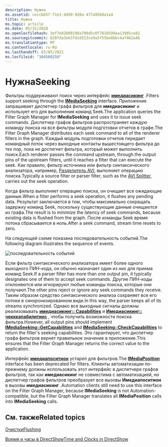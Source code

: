 ```yaml
---
description: Нужна
ms.assetid: ceccb657-f1e1-4d59-920a-477a95b8a1a4
title: Нужна
ms.topic: article
ms.date: 05/31/2018
ms.openlocfilehash: 3ef7e82009198a790d5c0f7818599aa13905ce82
ms.sourcegitcommit: 628fda3e63fd1d513ce9a5f55be8bbc4af4b2a4b
ms.translationtype: MT
ms.contentlocale: ru-RU
ms.lasthandoff: 03/05/2021
ms.locfileid: "104560250"
---
```

# <a name="seeking"></a><span data-ttu-id="d9e23-103">Нужна</span><span class="sxs-lookup"><span data-stu-id="d9e23-103">Seeking</span></span>

<span data-ttu-id="d9e23-104">Фильтры поддерживают поиск через интерфейс [**имедиасикинг**](/windows/desktop/api/Strmif/nn-strmif-imediaseeking) .</span><span class="sxs-lookup"><span data-stu-id="d9e23-104">Filters support seeking through the [**IMediaSeeking**](/windows/desktop/api/Strmif/nn-strmif-imediaseeking) interface.</span></span> <span data-ttu-id="d9e23-105">Приложение запрашивает диспетчер графа фильтров для **имедиасикинг** и использует его для выполнения команд Seek.</span><span class="sxs-lookup"><span data-stu-id="d9e23-105">The application queries the Filter Graph Manager for **IMediaSeeking** and uses it to issue seek commands.</span></span> <span data-ttu-id="d9e23-106">Диспетчер графов фильтров распространяет каждую команду поиска на все фильтры модуля подготовки отчетов в графе.</span><span class="sxs-lookup"><span data-stu-id="d9e23-106">The Filter Graph Manager distributes each seek command to all of the renderer filters in the graph.</span></span> <span data-ttu-id="d9e23-107">Каждый модуль подготовки отчетов передает командный поток через выходные контакты вышестоящего фильтра до тех пор, пока не достигнет фильтра, который может выполнить поиск.</span><span class="sxs-lookup"><span data-stu-id="d9e23-107">Each renderer passes the command upstream, through the output pins of the upstream filters, until it reaches a filter that can execute the seek.</span></span> <span data-ttu-id="d9e23-108">Как правило, фильтр источника или фильтр синтаксического анализатора, например, [Разделитель AVI](avi-splitter-filter.md), выполняет операцию поиска.</span><span class="sxs-lookup"><span data-stu-id="d9e23-108">Typically a source filter or parser filter, such as the [AVI Splitter](avi-splitter-filter.md), carries out the seek operation.</span></span>

<span data-ttu-id="d9e23-109">Когда фильтр выполняет операцию поиска, он очищает все ожидающие данные.</span><span class="sxs-lookup"><span data-stu-id="d9e23-109">When a filter performs a seek operation, it flushes any pending data.</span></span> <span data-ttu-id="d9e23-110">Результат заключается в том, чтобы максимально сокращать задержку команд Seek, поскольку существующие данные очищаются из графа.</span><span class="sxs-lookup"><span data-stu-id="d9e23-110">The result is to minimize the latency of seek commands, because existing data is flushed from the graph.</span></span> <span data-ttu-id="d9e23-111">После команды Seek время потока сбрасывается в ноль.</span><span class="sxs-lookup"><span data-stu-id="d9e23-111">After a seek command, stream time resets to zero.</span></span>

<span data-ttu-id="d9e23-112">На следующей схеме показана последовательность событий.</span><span class="sxs-lookup"><span data-stu-id="d9e23-112">The following diagram illustrates the sequence of events.</span></span>

![последовательность событий](images/seeking.png)

<span data-ttu-id="d9e23-114">Если фильтр синтаксического анализатора имеет более одного выходного ПИН-кода, он обычно назначает один из них для приема команд Seek.</span><span class="sxs-lookup"><span data-stu-id="d9e23-114">If a parser filter has more than one output pin, it typically designates one of them to accept seek commands.</span></span> <span data-ttu-id="d9e23-115">Другие ПИН-коды отклоняются или игнорируют любые команды поиска, которые они получают.</span><span class="sxs-lookup"><span data-stu-id="d9e23-115">The other pins reject or ignore any seek commands they receive.</span></span> <span data-ttu-id="d9e23-116">Таким образом средство синтаксического анализа сохраняет все его потоки в синхронизированном виде.</span><span class="sxs-lookup"><span data-stu-id="d9e23-116">In this way, the parser keeps all of its streams synchronized.</span></span> <span data-ttu-id="d9e23-117">Однако все выходные сигналы должны реализовывать [**имедиасикинг:: Capabilities**](/windows/desktop/api/Strmif/nf-strmif-imediaseeking-getcapabilities) и [**Имедиасикинг:: чекккапабилитиес**](/windows/desktop/api/Strmif/nf-strmif-imediaseeking-checkcapabilities) , чтобы получить возможности поиска фильтра.</span><span class="sxs-lookup"><span data-stu-id="d9e23-117">However, all output pins should implement [**IMediaSeeking::GetCapabilities**](/windows/desktop/api/Strmif/nf-strmif-imediaseeking-getcapabilities) and [**IMediaSeeking::CheckCapabilities**](/windows/desktop/api/Strmif/nf-strmif-imediaseeking-checkcapabilities) to return the filter's seeking capabilities.</span></span> <span data-ttu-id="d9e23-118">Это гарантирует, что диспетчер графа фильтров вернет правильное значение в приложение.</span><span class="sxs-lookup"><span data-stu-id="d9e23-118">This ensures that the Filter Graph Manager returns the correct value to the application.</span></span>

<span data-ttu-id="d9e23-119">Интерфейс [**имедиапоситион**](/windows/desktop/api/Control/nn-control-imediaposition) устарел для фильтров.</span><span class="sxs-lookup"><span data-stu-id="d9e23-119">The [**IMediaPosition**](/windows/desktop/api/Control/nn-control-imediaposition) interface has been deprecated for filters.</span></span> <span data-ttu-id="d9e23-120">Клиенты автоматизации по-прежнему должны использовать этот интерфейс в диспетчере графов фильтров, так как **имедиасикинг** не совместима с автоматизацией, но диспетчер графов фильтров преобразует все вызовы **Имедиапоситион** в вызовы **имедиасикинг** .</span><span class="sxs-lookup"><span data-stu-id="d9e23-120">Automation clients still need to use this interface on the Filter Graph Manager, because **IMediaSeeking** is not Automation-compatible, but the Filter Graph Manager translates all **IMediaPosition** calls into **IMediaSeeking** calls.</span></span>

## <a name="related-topics"></a><span data-ttu-id="d9e23-121">См. также</span><span class="sxs-lookup"><span data-stu-id="d9e23-121">Related topics</span></span>

<dl> <dt>

[<span data-ttu-id="d9e23-122">Очистки</span><span class="sxs-lookup"><span data-stu-id="d9e23-122">Flushing</span></span>](flushing.md)
</dt> <dt>

[<span data-ttu-id="d9e23-123">Время и часы в DirectShow</span><span class="sxs-lookup"><span data-stu-id="d9e23-123">Time and Clocks in DirectShow</span></span>](time-and-clocks-in-directshow.md)
</dt> </dl>

 

 



